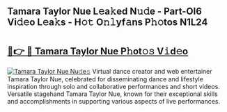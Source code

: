 ## Tamara Taylor Nue L𝚎a𝚔ed N𝚞𝚍e - Part-OI6 Vi𝚍𝚎o L𝚎a𝚔s - H𝚘𝚝 O𝚗𝚕yf𝚊ns P𝚑𝚘tos N1L24

# <h2><a href="http://kf0xmgw.oniu.top/?m=Tamara+Taylor+Nue">🔗👉 🔴 Tamara Taylor Nue P𝚑ot𝚘𝚜 V𝚒d𝚎o</a></h2>

[![Tamara Taylor Nue Nu𝚍e𝚜](https://i.imgur.com/0qMVB7G.gif)](http://kf0xmgw.oniu.top/?m=Tamara+Taylor+Nue)
Virtual dance creator and web entertainer Tamara Taylor Nue, celebrated for disseminating dance and lifestyle inspiration through solo and collaborative performances and short videos. Versatile stagehand Tamara Taylor Nue, known for their exceptional skills and accomplishments in supporting various aspects of live performances.  
